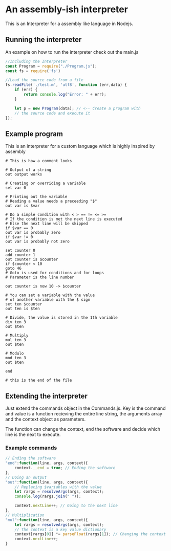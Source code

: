 # An assembly-ish interpreter
This is an Interpreter for a assembly like language in Nodejs.

## Running the interpreter
An example on how to run the interpreter check out the main.js
```js
//Including the Interpreter
const Program = require("./Program.js");
const fs = require('fs')

//Load the source code from a file
fs.readFile('./test.m', 'utf8', function (err,data) {
    if (err) {
        return console.log("Error: " + err);
    }

    let p = new Program(data); // <-- Create a program with 
    // the source code and execute it
});
```

## Example program
This is an interpreter for a custom language which is highly inspired by assembly
```
# This is how a comment looks

# Output of a string
out output works

# Creating or overriding a variable
set var 0

# Printing out the variable
# Reading a value needs a preceeding "$"
out var is $var

# Do a simple condition with < > == != <= >=
# If the condition is met the next line is executed
# Else the next line will be skipped
if $var == 0
out var is probably zero
if $var != 0
out var is probably not zero

set counter 0
add counter 1
out counter is $counter
if $counter < 10
goto 46
# Goto is used for conditions and for loops
# Parameter is the line number

out counter is now 10 -> $counter

# You can set a variable with the value 
# of another variable with the $ sign 
set ten $counter
out ten is $ten

# Divide, the value is stored in the 1th variable
div ten 3
out $ten

# Multiply
mul ten 3
out $ten

# Modulo
mod ten 3
out $ten

end

# this is the end of the file
```

## Extending the interpreter
Just extend the commands object in the Commands.js. Key is the command and value is a function recieving the entire line string, the arguments array and the context object as parameters.

The function can change the context, end the software and decide which line is the next to execute.

### Example commands
```js
// Ending the software
"end":function(line, args, context){
    context.__end = true; // Ending the software
},
// Doing an output
"out":function(line, args, context){
    // Replacing $variables with the value
    let rargs = resolveArgs(args, context); 
    console.log(rargs.join(" "));

    context.nextLine++; // Going to the next line
},
// Multiplication
"mul":function(line, args, context){
    let rargs = resolveArgs(args, context);
    // The context is a key value dictionary
    context[rargs[0]] *= parseFloat(rargs[1]); // Changing the context
    context.nextLine++;  
}
```
